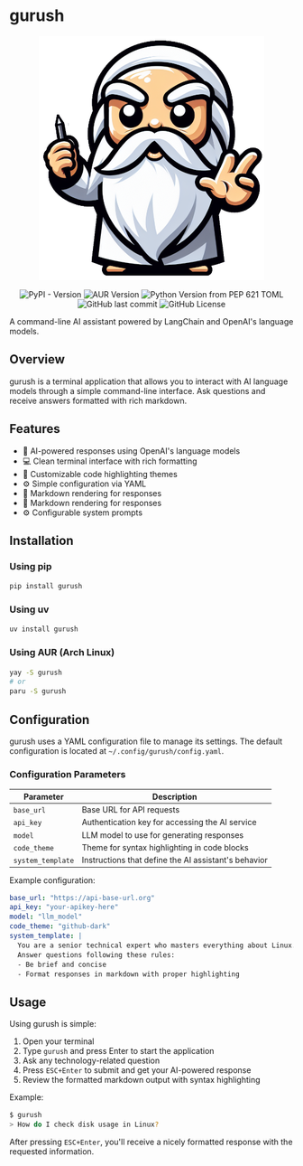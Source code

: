 # gurush

<p align="center">
  <img src="https://raw.githubusercontent.com/antrax2024/gurush/refs/heads/main/src/gurush/assets/mascot.png" alt="gurush Mascot" />
</p>

<div align="center">
  <span>
    <img alt="PyPI - Version" src="https://img.shields.io/pypi/v/gurush">
    <img alt="AUR Version" src="https://img.shields.io/aur/version/gurush">
    <img alt="Python Version from PEP 621 TOML" src="https://img.shields.io/python/required-version-toml?tomlFilePath=https%3A%2F%2Fraw.githubusercontent.com%2Fantrax2024%2Fgurush%2Frefs%2Fheads%2Fmain%2Fpyproject.toml">
    <img alt="GitHub last commit" src="https://img.shields.io/github/last-commit/antrax2024/gurush">
    <img alt="GitHub License" src="https://img.shields.io/github/license/antrax2024/gurush">
  </span>
</div>

A command-line AI assistant powered by LangChain and OpenAI's language models.

## Overview

gurush is a terminal application that allows you to interact with AI language models through a simple command-line interface. Ask questions and receive answers formatted with rich markdown.

## Features

- 🧠 AI-powered responses using OpenAI's language models
- 💻 Clean terminal interface with rich formatting
- 🎨 Customizable code highlighting themes
- ⚙️ Simple configuration via YAML
- 📝 Markdown rendering for responses
- 📝 Markdown rendering for responses
- ⚙️ Configurable system prompts

## Installation

### Using pip

```bash
pip install gurush
```

### Using uv

```bash
uv install gurush
```

### Using AUR (Arch Linux)

```bash
yay -S gurush
# or
paru -S gurush
```

## Configuration

gurush uses a YAML configuration file to manage its settings. The default configuration is located at `~/.config/gurush/config.yaml`.

### Configuration Parameters

| Parameter         | Description                                          |
| ----------------- | ---------------------------------------------------- |
| `base_url`        | Base URL for API requests                            |
| `api_key`         | Authentication key for accessing the AI service      |
| `model`           | LLM model to use for generating responses            |
| `code_theme`      | Theme for syntax highlighting in code blocks         |
| `system_template` | Instructions that define the AI assistant's behavior |

Example configuration:

```yaml
base_url: "https://api-base-url.org"
api_key: "your-apikey-here"
model: "llm_model"
code_theme: "github-dark"
system_template: |
  You are a senior technical expert who masters everything about Linux.
  Answer questions following these rules:
  - Be brief and concise
  - Format responses in markdown with proper highlighting
```

## Usage

Using gurush is simple:

1. Open your terminal
2. Type `gurush` and press Enter to start the application
3. Ask any technology-related question
4. Press `ESC+Enter` to submit and get your AI-powered response
5. Review the formatted markdown output with syntax highlighting

Example:

```bash
$ gurush
> How do I check disk usage in Linux?
```

After pressing `ESC+Enter`, you'll receive a nicely formatted response with the requested information.
